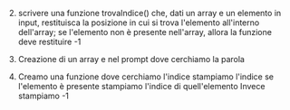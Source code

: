 2. scrivere una funzione trovaIndice() che, dati un array e un elemento in input, restituisca la posizione in cui si trova l'elemento all'interno dell'array; se l'elemento non è presente nell'array, allora la funzione deve restituire -1

1. Creazione di un array e nel prompt dove cerchiamo la parola

2. Creamo una funzione dove cerchiamo l'indice
    stampiamo l'indice
        se l'elemento è presente stampiamo l'indice di quell'elemento
        Invece
        stampiamo -1